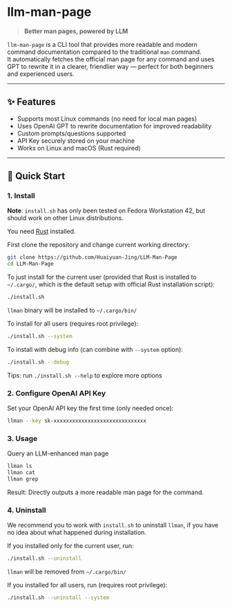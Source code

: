 # llm-man-page

> **Better man pages, powered by LLM**

`llm-man-page` is a CLI tool that provides more readable and modern command documentation compared to the traditional `man` command.  
It automatically fetches the official man page for any command and uses GPT to rewrite it in a clearer, friendlier way — perfect for both beginners and experienced users.

---

## ✨ Features

- Supports most Linux commands (no need for local man pages)
- Uses OpenAI GPT to rewrite documentation for improved readability
- Custom prompts/questions supported
- API Key securely stored on your machine
- Works on Linux and macOS (Rust required)

---

## 🚀 Quick Start

### 1. Install

**Note**: `install.sh` has only been tested on Fedora Workstation 42, but should work on other Linux distributions.

You need [Rust](https://www.rust-lang.org/) installed.

First clone the repository and change current working directory:

```sh
git clone https://github.com/Huaiyuan-Jing/LLM-Man-Page
cd LLM-Man-Page
```

To just install for the current user (provided that Rust is installed to `~/.cargo/`, which is the default setup with official Rust installation script):

```sh
./install.sh
```

`llman` binary will be installed to `~/.cargo/bin/`

To install for all users (requires root privilege):

```sh
./install.sh --system
```

To install with debug info (can combine with `--system` option):

```sh
./install.sh --debug
```

Tips: run `./install.sh --help` to explore more options

### 2. Configure OpenAI API Key

Set your OpenAI API key the first time (only needed once):

```sh
llman --key sk-xxxxxxxxxxxxxxxxxxxxxxxxxxxxxx

```

### 3. Usage

Query an LLM-enhanced man page

```sh
llman ls
llman cat
llman grep
```

Result: Directly outputs a more readable man page for the command.

### 4. Uninstall

We recommend you to work with `install.sh` to uninstall `llman`, if you have no idea about what happened during installation.

If you installed only for the current user, run:

```sh
./install.sh --uninstall
```

`llman` will be removed from `~/.cargo/bin/`

If you installed for all users, run (requires root privilege):

```sh
./install.sh --uninstall --system
```
